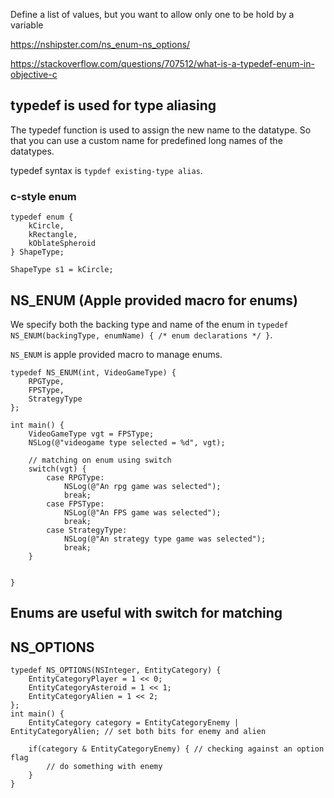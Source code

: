 
Define a list of values, but you want to allow only one to be hold by a variable 

https://nshipster.com/ns_enum-ns_options/

https://stackoverflow.com/questions/707512/what-is-a-typedef-enum-in-objective-c

## typedef is used for type aliasing

The typedef function is used to assign the new name to the datatype. So that you can use a custom name for predefined long names of the datatypes.

typedef syntax is `typdef existing-type alias`.

### c-style enum

```objc
typedef enum {
    kCircle,
    kRectangle,
    kOblateSpheroid
} ShapeType;

ShapeType s1 = kCircle;
```

## NS_ENUM (Apple provided macro for enums)
 
We specify both the backing type and name of the enum in `typedef NS_ENUM(backingType, enumName) { /* enum declarations */ }`.

`NS_ENUM` is apple provided macro to manage enums.

```objc
typedef NS_ENUM(int, VideoGameType) {
    RPGType,
    FPSType,
    StrategyType
};

int main() {
    VideoGameType vgt = FPSType;
    NSLog(@"videogame type selected = %d", vgt);

    // matching on enum using switch
    switch(vgt) {
        case RPGType:
            NSLog(@"An rpg game was selected");
            break;
        case FPSType:
            NSLog(@"An FPS game was selected");
            break;
        case StrategyType:
            NSLog(@"An strategy type game was selected");
            break;
    }


}
```

## Enums are useful with switch for matching


## NS_OPTIONS

```objc
typedef NS_OPTIONS(NSInteger, EntityCategory) {
    EntityCategoryPlayer = 1 << 0;
    EntityCategoryAsteroid = 1 << 1;
    EntityCategoryAlien = 1 << 2;
};
int main() {
    EntityCategory category = EntityCategoryEnemy | EntityCategoryAlien; // set both bits for enemy and alien

    if(category & EntityCategoryEnemy) { // checking against an option flag
        // do something with enemy
    }
}
```
